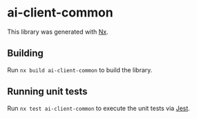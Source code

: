 # ai-client-common

This library was generated with [Nx](https://nx.dev).

## Building

Run `nx build ai-client-common` to build the library.

## Running unit tests

Run `nx test ai-client-common` to execute the unit tests via [Jest](https://jestjs.io).
